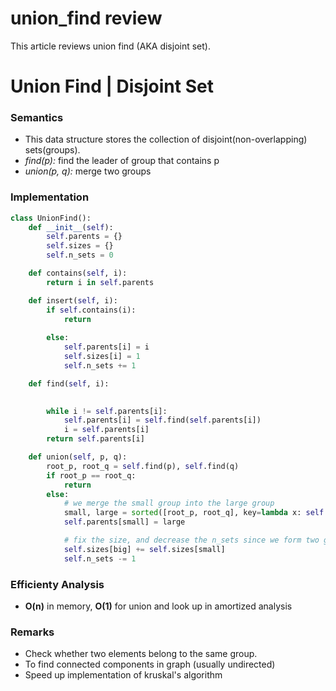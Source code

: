 # union_find review


This article reviews union find (AKA disjoint set).
<!--more-->

# Union Find | Disjoint Set

### Semantics
- This data structure stores the collection of disjoint(non-overlapping) sets(groups). 
- *find(p):* find the leader of group that contains p
- *union(p, q):* merge two groups



### Implementation
```python
class UnionFind():
    def __init__(self):
        self.parents = {}
        self.sizes = {}
        self.n_sets = 0

    def contains(self, i):
        return i in self.parents

    def insert(self, i):
        if self.contains(i):
            return
        
        else:
            self.parents[i] = i
            self.sizes[i] = 1
            self.n_sets += 1

    def find(self, i):

        
        while i != self.parents[i]:
            self.parents[i] = self.find(self.parents[i])
            i = self.parents[i]
        return self.parents[i]

    def union(self, p, q):
        root_p, root_q = self.find(p), self.find(q)
        if root_p == root_q:
            return 
        else:
            # we merge the small group into the large group
            small, large = sorted([root_p, root_q], key=lambda x: self.sizes[x])
            self.parents[small] = large

            # fix the size, and decrease the n_sets since we form two groups into a larger group
            self.sizes[big] += self.sizes[small]    
            self.n_sets -= 1
```


### Efficienty Analysis
- **O(n)** in memory, **O(1)** for union and look up in amortized analysis 


### Remarks
- Check whether two elements belong to the same group.
- To find connected components in graph (usually undirected)
- Speed up implementation of kruskal's algorithm 

